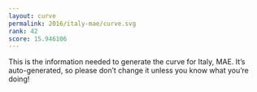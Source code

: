 ```yaml
---
layout: curve
permalink: 2016/italy-mae/curve.svg
rank: 42
score: 15.946106
---
```


This is the information needed to generate the curve for Italy, MAE. It’s
auto-generated, so please don’t change it unless you know what you’re
doing!
